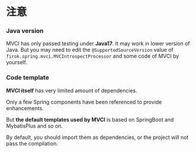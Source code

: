 # 注意

### Java version

MVCI has only passed testing under **Java17**.
It may work in lower version of Java.
But you may need to edit
the `@SupportedSourceVersion` value
of `firok.spring.mvci.MVCIntrospectProcessor`
and some code of MVCI by yourself.

### Code template

**MVCI itself** has very limited amount of dependencies.

Only a few Spring components have been referenced
to provide enhancements.

But **the default templates used by MVCI**
is based on SpringBoot and MybatisPlus and so on.

By default, you should import them as dependencies,
or the project will not pass the compilation.
